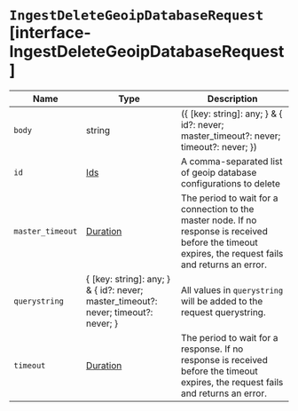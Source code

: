 # `IngestDeleteGeoipDatabaseRequest` [interface-IngestDeleteGeoipDatabaseRequest]

| Name | Type | Description |
| - | - | - |
| `body` | string | ({ [key: string]: any; } & { id?: never; master_timeout?: never; timeout?: never; }) | All values in `body` will be added to the request body. |
| `id` | [Ids](./Ids.md) | A comma-separated list of geoip database configurations to delete |
| `master_timeout` | [Duration](./Duration.md) | The period to wait for a connection to the master node. If no response is received before the timeout expires, the request fails and returns an error. |
| `querystring` | { [key: string]: any; } & { id?: never; master_timeout?: never; timeout?: never; } | All values in `querystring` will be added to the request querystring. |
| `timeout` | [Duration](./Duration.md) | The period to wait for a response. If no response is received before the timeout expires, the request fails and returns an error. |
